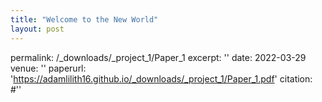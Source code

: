 ```yaml
---
title: "Welcome to the New World"
layout: post
---
```

permalink: /_downloads/_project_1/Paper_1
excerpt: ''
date: 2022-03-29
venue: ''
paperurl: 'https://adamlilith16.github.io/_downloads/_project_1/Paper_1.pdf'
citation: #''


[Download paper here]: (https://adamlilith16.github.io/_downloads/_project_1/Paper_1.pdf)
